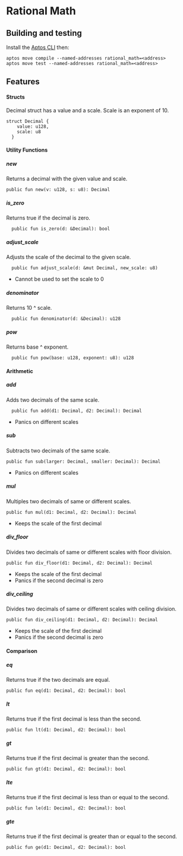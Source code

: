 # Rational Math

## Building and testing

Install the [Aptos CLI](https://aptos.dev/cli-tools/aptos-cli-tool/install-aptos-cli) then:

```
aptos move compile --named-addresses rational_math=<address>
aptos move test --named-addresses rational_math=<address>
```

## Features

#### Structs
Decimal struct has a value and a scale. Scale is an exponent of 10.
```
struct Decimal {
    value: u128,
    scale: u8
  }
``` 
#### Utility Functions
##### new
 Returns a decimal with the given value and scale.
```move
public fun new(v: u128, s: u8): Decimal 
```
##### is_zero
Returns true if the decimal is zero.
```move
  public fun is_zero(d: &Decimal): bool 
```
##### adjust_scale
Adjusts the scale of the decimal to the given scale.
```move
  public fun adjust_scale(d: &mut Decimal, new_scale: u8)
```
- Cannot be used to set the scale to 0
##### denominator
Returns 10 ^ scale.
```move
  public fun denominator(d: &Decimal): u128
```
##### pow
Returns base ^ exponent.
```move
  public fun pow(base: u128, exponent: u8): u128
```

#### Arithmetic
##### add
Adds two decimals of the same scale.
```move
  public fun add(d1: Decimal, d2: Decimal): Decimal
```
- Panics on different scales
##### sub
Subtracts two decimals of the same scale.
  ```move
  public fun sub(larger: Decimal, smaller: Decimal): Decimal 
  ```
- Panics on different scales
##### mul
Multiples two decimals of same or different scales.
```move
public fun mul(d1: Decimal, d2: Decimal): Decimal
```
- Keeps the scale of the first decimal
##### div_floor
Divides two decimals of same or different scales with floor division.
```move
public fun div_floor(d1: Decimal, d2: Decimal): Decimal 
```
- Keeps the scale of the first decimal
- Panics if the second decimal is zero
##### div_ceiling
Divides two decimals of same or different scales with ceiling division.
```move
public fun div_ceiling(d1: Decimal, d2: Decimal): Decimal 
```
- Keeps the scale of the first decimal
- Panics if the second decimal is zero

#### Comparison

##### eq
Returns true if the two decimals are equal.
```move
public fun eq(d1: Decimal, d2: Decimal): bool 
```
##### lt
Returns true if the first decimal is less than the second.
```move
public fun lt(d1: Decimal, d2: Decimal): bool 
```
##### gt
Returns true if the first decimal is greater than the second.
```move
public fun gt(d1: Decimal, d2: Decimal): bool 
```
##### lte
Returns true if the first decimal is less than or equal to the second.
```move
public fun le(d1: Decimal, d2: Decimal): bool 
```
##### gte
Returns true if the first decimal is greater than or equal to the second.
```move
public fun ge(d1: Decimal, d2: Decimal): bool 
```